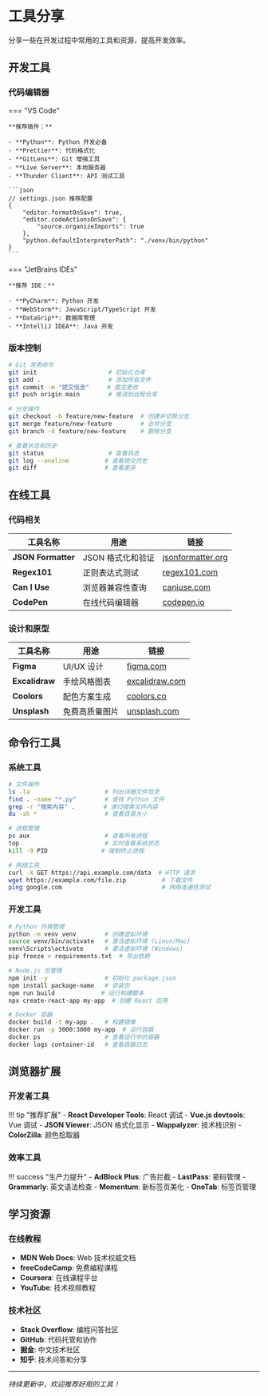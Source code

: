 # 工具分享

分享一些在开发过程中常用的工具和资源，提高开发效率。

## 开发工具

### 代码编辑器

=== "VS Code"
    
    **推荐插件：**
    
    - **Python**: Python 开发必备
    - **Prettier**: 代码格式化
    - **GitLens**: Git 增强工具
    - **Live Server**: 本地服务器
    - **Thunder Client**: API 测试工具
    
    ```json
    // settings.json 推荐配置
    {
        "editor.formatOnSave": true,
        "editor.codeActionsOnSave": {
            "source.organizeImports": true
        },
        "python.defaultInterpreterPath": "./venv/bin/python"
    }
    ```

=== "JetBrains IDEs"
    
    **推荐 IDE：**
    
    - **PyCharm**: Python 开发
    - **WebStorm**: JavaScript/TypeScript 开发
    - **DataGrip**: 数据库管理
    - **IntelliJ IDEA**: Java 开发

### 版本控制

```bash
# Git 常用命令
git init                    # 初始化仓库
git add .                   # 添加所有文件
git commit -m "提交信息"     # 提交更改
git push origin main        # 推送到远程仓库

# 分支操作
git checkout -b feature/new-feature  # 创建并切换分支
git merge feature/new-feature        # 合并分支
git branch -d feature/new-feature    # 删除分支

# 查看状态和历史
git status                  # 查看状态
git log --oneline          # 查看提交历史
git diff                   # 查看差异
```

## 在线工具

### 代码相关

| 工具名称 | 用途 | 链接 |
|---------|------|------|
| **JSON Formatter** | JSON 格式化和验证 | [jsonformatter.org](https://jsonformatter.org/) |
| **Regex101** | 正则表达式测试 | [regex101.com](https://regex101.com/) |
| **Can I Use** | 浏览器兼容性查询 | [caniuse.com](https://caniuse.com/) |
| **CodePen** | 在线代码编辑器 | [codepen.io](https://codepen.io/) |

### 设计和原型

| 工具名称 | 用途 | 链接 |
|---------|------|------|
| **Figma** | UI/UX 设计 | [figma.com](https://www.figma.com/) |
| **Excalidraw** | 手绘风格图表 | [excalidraw.com](https://excalidraw.com/) |
| **Coolors** | 配色方案生成 | [coolors.co](https://coolors.co/) |
| **Unsplash** | 免费高质量图片 | [unsplash.com](https://unsplash.com/) |

## 命令行工具

### 系统工具

```bash
# 文件操作
ls -la                     # 列出详细文件信息
find . -name "*.py"        # 查找 Python 文件
grep -r "搜索内容" .        # 递归搜索文件内容
du -sh *                   # 查看目录大小

# 进程管理
ps aux                     # 查看所有进程
top                        # 实时查看系统状态
kill -9 PID               # 强制终止进程

# 网络工具
curl -X GET https://api.example.com/data  # HTTP 请求
wget https://example.com/file.zip          # 下载文件
ping google.com                            # 网络连通性测试
```

### 开发工具

```bash
# Python 环境管理
python -m venv venv        # 创建虚拟环境
source venv/bin/activate   # 激活虚拟环境 (Linux/Mac)
venv\Scripts\activate      # 激活虚拟环境 (Windows)
pip freeze > requirements.txt  # 导出依赖

# Node.js 包管理
npm init -y                # 初始化 package.json
npm install package-name   # 安装包
npm run build             # 运行构建脚本
npx create-react-app my-app  # 创建 React 应用

# Docker 容器
docker build -t my-app .   # 构建镜像
docker run -p 3000:3000 my-app  # 运行容器
docker ps                  # 查看运行中的容器
docker logs container-id   # 查看容器日志
```

## 浏览器扩展

### 开发者工具

!!! tip "推荐扩展"
    - **React Developer Tools**: React 调试
    - **Vue.js devtools**: Vue 调试
    - **JSON Viewer**: JSON 格式化显示
    - **Wappalyzer**: 技术栈识别
    - **ColorZilla**: 颜色拾取器

### 效率工具

!!! success "生产力提升"
    - **AdBlock Plus**: 广告拦截
    - **LastPass**: 密码管理
    - **Grammarly**: 英文语法检查
    - **Momentum**: 新标签页美化
    - **OneTab**: 标签页管理

## 学习资源

### 在线教程

- **MDN Web Docs**: Web 技术权威文档
- **freeCodeCamp**: 免费编程课程
- **Coursera**: 在线课程平台
- **YouTube**: 技术视频教程

### 技术社区

- **Stack Overflow**: 编程问答社区
- **GitHub**: 代码托管和协作
- **掘金**: 中文技术社区
- **知乎**: 技术问答和分享

---

*持续更新中，欢迎推荐好用的工具！*